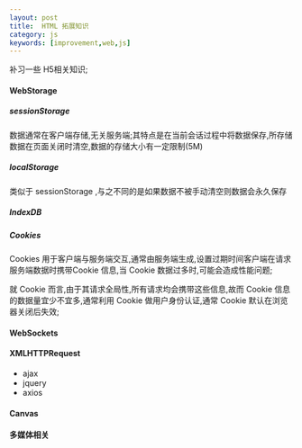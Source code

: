 ```yaml
---
layout: post
title:  HTML 拓展知识
category: js
keywords: [improvement,web,js]
---
```



补习一些 H5相关知识;

#### WebStorage 



##### sessionStorage

数据通常在客户端存储,无关服务端;其特点是在当前会话过程中将数据保存,所存储数据在页面关闭时清空,数据的存储大小有一定限制(5M)

##### localStorage  

类似于 sessionStorage ,与之不同的是如果数据不被手动清空则数据会永久保存

##### IndexDB 



##### Cookies  

Cookies 用于客户端与服务端交互,通常由服务端生成,设置过期时间客户端在请求服务端数据时携带Cookie 信息,当 Cookie 数据过多时,可能会造成性能问题;

就 Cookie 而言,由于其请求全局性,所有请求均会携带这些信息,故而 Cookie 信息的数据量宜少不宜多,通常利用 Cookie 做用户身份认证,通常 Cookie 默认在浏览器关闭后失效;



#### WebSockets  




#### XMLHTTPRequest 

* ajax            
* jquery
* axios


#### Canvas  


#### 多媒体相关 

